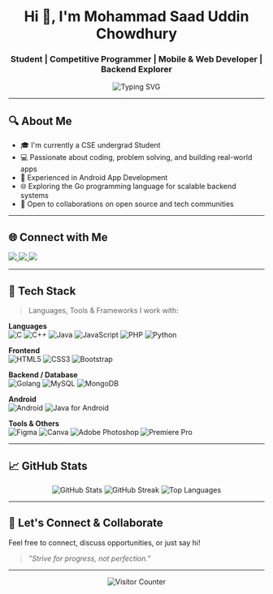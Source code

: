 <h1 align="center">Hi 👋, I'm Mohammad Saad Uddin Chowdhury</h1>
<h3 align="center">Student | Competitive Programmer | Mobile & Web Developer | Backend Explorer</h3>

<p align="center">
  <img src="https://readme-typing-svg.herokuapp.com?font=Fira+Code&weight=600&size=22&pause=1000&color=00F7FF&center=true&vCenter=true&width=435&lines=Competitive+Programmer;Problem+Solver;Mobile+Apps+Developer;Backend+Explorer+(Golang);Front-End+Developer" alt="Typing SVG" />
</p>

---

## 🔍 About Me
- 🎓 I'm currently a CSE undergrad Student
- 💻 Passionate about coding, problem solving, and building real-world apps
- 📱 Experienced in Android App Development
- 🌐 Exploring the Go programming language for scalable backend systems
- 🤝 Open to collaborations on open source and tech communities

---

## 🌐 Connect with Me
<p>
  <a href="https://www.linkedin.com/in/saad-cse/">
    <img src="https://img.shields.io/badge/LinkedIn-blue?style=for-the-badge&logo=linkedin&logoColor=white" />
  </a>
  <a href="https://www.facebook.com/Saad2038/">
    <img src="https://img.shields.io/badge/Facebook-1877F2?style=for-the-badge&logo=facebook&logoColor=white" />
  </a>
  <a href="https://stackoverflow.com/users/17439243">
    <img src="https://img.shields.io/badge/StackOverflow-FE7A16?style=for-the-badge&logo=stack-overflow&logoColor=white" />
  </a>
</p>

---

## 💼 Tech Stack
> Languages, Tools & Frameworks I work with:

**Languages**  
![C](https://img.shields.io/badge/C-00599C?style=flat&logo=c&logoColor=white)
![C++](https://img.shields.io/badge/C%2B%2B-00599C?style=flat&logo=c%2B%2B&logoColor=white)
![Java](https://img.shields.io/badge/Java-ED8B00?style=flat&logo=java&logoColor=white)
![JavaScript](https://img.shields.io/badge/JavaScript-F7DF1E?style=flat&logo=javascript&logoColor=black)
![PHP](https://img.shields.io/badge/PHP-777BB4?style=flat&logo=php&logoColor=white)
![Python](https://img.shields.io/badge/Python-3670A0?style=flat&logo=python&logoColor=ffdd54)

**Frontend**  
![HTML5](https://img.shields.io/badge/HTML5-E34F26?style=flat&logo=html5&logoColor=white)
![CSS3](https://img.shields.io/badge/CSS3-1572B6?style=flat&logo=css3&logoColor=white)
![Bootstrap](https://img.shields.io/badge/Bootstrap-563D7C?style=flat&logo=bootstrap&logoColor=white)

**Backend / Database**  
![Golang](https://img.shields.io/badge/Go-00ADD8?style=flat&logo=go&logoColor=white)
![MySQL](https://img.shields.io/badge/MySQL-00f.svg?style=flat&logo=mysql&logoColor=white)
![MongoDB](https://img.shields.io/badge/MongoDB-4ea94b.svg?style=flat&logo=mongodb&logoColor=white)

**Android**  
![Android](https://img.shields.io/badge/Android-3DDC84?style=flat&logo=android&logoColor=white)
![Java for Android](https://img.shields.io/badge/Java_for_Android-ED8B00?style=flat&logo=java&logoColor=white)

**Tools & Others**  
![Figma](https://img.shields.io/badge/Figma-F24E1E?style=flat&logo=figma&logoColor=white)
![Canva](https://img.shields.io/badge/Canva-00C4CC?style=flat&logo=canva&logoColor=white)
![Adobe Photoshop](https://img.shields.io/badge/Photoshop-31A8FF?style=flat&logo=adobephotoshop&logoColor=white)
![Premiere Pro](https://img.shields.io/badge/Premiere_Pro-9999FF?style=flat&logo=Adobe%20Premiere%20Pro&logoColor=white)

---

## 📈 GitHub Stats
<p align="center">
  <img src="https://github-readme-stats.vercel.app/api?username=Saadmahmud-CSE&theme=radical&hide_border=true" alt="GitHub Stats" />
  <img src="https://github-readme-streak-stats.herokuapp.com?user=Saadmahmud-CSE&theme=radical&hide_border=true" alt="GitHub Streak" />
  <img src="https://github-readme-stats.vercel.app/api/top-langs/?username=Saadmahmud-CSE&layout=compact&theme=radical&hide_border=true" alt="Top Languages" />
</p>

---

## 🧭 Let's Connect & Collaborate
Feel free to connect, discuss opportunities, or just say hi!

> *"Strive for progress, not perfection."*

---

<p align="center">
  <img src="https://visitcount.itsvg.in/api?id=Saadmahmud-CSE&icon=0&color=12" alt="Visitor Counter" />
</p>

